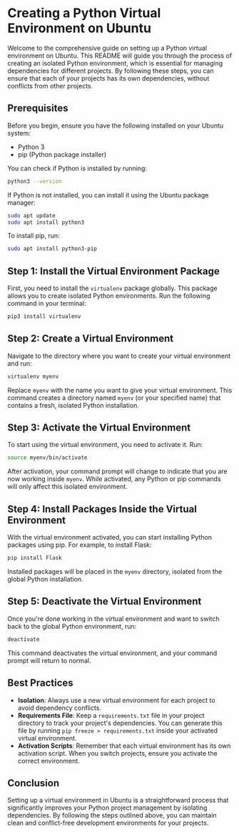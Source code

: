 # Creating a Python Virtual Environment on Ubuntu

Welcome to the comprehensive guide on setting up a Python virtual environment on Ubuntu. This README will guide you through the process of creating an isolated Python environment, which is essential for managing dependencies for different projects. By following these steps, you can ensure that each of your projects has its own dependencies, without conflicts from other projects.

## Prerequisites

Before you begin, ensure you have the following installed on your Ubuntu system:
- Python 3
- pip (Python package installer)

You can check if Python is installed by running:
```bash
python3 --version
```

If Python is not installed, you can install it using the Ubuntu package manager:
```bash
sudo apt update
sudo apt install python3
```

To install pip, run:
```bash
sudo apt install python3-pip
```

## Step 1: Install the Virtual Environment Package

First, you need to install the `virtualenv` package globally. This package allows you to create isolated Python environments. Run the following command in your terminal:
```bash
pip3 install virtualenv
```

## Step 2: Create a Virtual Environment

Navigate to the directory where you want to create your virtual environment and run:
```bash
virtualenv myenv
```
Replace `myenv` with the name you want to give your virtual environment. This command creates a directory named `myenv` (or your specified name) that contains a fresh, isolated Python installation.

## Step 3: Activate the Virtual Environment

To start using the virtual environment, you need to activate it. Run:
```bash
source myenv/bin/activate
```
After activation, your command prompt will change to indicate that you are now working inside `myenv`. While activated, any Python or pip commands will only affect this isolated environment.

## Step 4: Install Packages Inside the Virtual Environment

With the virtual environment activated, you can start installing Python packages using pip. For example, to install Flask:
```bash
pip install Flask
```
Installed packages will be placed in the `myenv` directory, isolated from the global Python installation.

## Step 5: Deactivate the Virtual Environment

Once you're done working in the virtual environment and want to switch back to the global Python environment, run:
```bash
deactivate
```
This command deactivates the virtual environment, and your command prompt will return to normal.

## Best Practices

- **Isolation**: Always use a new virtual environment for each project to avoid dependency conflicts.
- **Requirements File**: Keep a `requirements.txt` file in your project directory to track your project's dependencies. You can generate this file by running `pip freeze > requirements.txt` inside your activated virtual environment.
- **Activation Scripts**: Remember that each virtual environment has its own activation script. When you switch projects, ensure you activate the correct environment.

## Conclusion

Setting up a virtual environment in Ubuntu is a straightforward process that significantly improves your Python project management by isolating dependencies. By following the steps outlined above, you can maintain clean and conflict-free development environments for your projects.